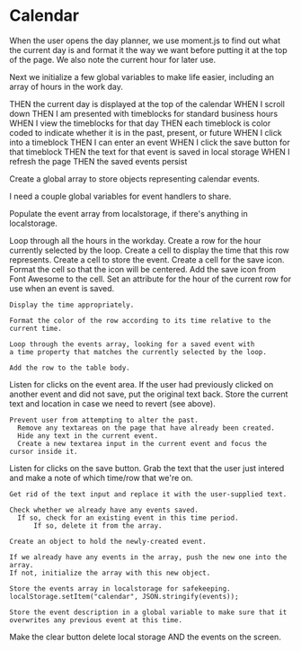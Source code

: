 # Calendar

When the user opens the day planner, we use moment.js to find out what the current day is and format it the way we want before putting it at the top of the page. We also note the current hour for later use.

Next we initialize a few global variables to make life easier, including an array of hours in the work day.

THEN the current day is displayed at the top of the calendar
WHEN I scroll down
THEN I am presented with timeblocks for standard business hours
WHEN I view the timeblocks for that day
THEN each timeblock is color coded to indicate whether it is in the past, present, or future
WHEN I click into a timeblock
THEN I can enter an event
WHEN I click the save button for that timeblock
THEN the text for that event is saved in local storage
WHEN I refresh the page
THEN the saved events persist

Create a global array to store objects representing calendar events.

I need a couple global variables for event handlers to share.

Populate the event array from localstorage, if there's anything in localstorage.

Loop through all the hours in the workday.
Create a row for the hour currently selected by the loop.
Create a cell to display the time that this row represents.
Create a cell to store the event.
Create a cell for the save icon.
Format the cell so that the icon will be centered.
Add the save icon from Font Awesome to the cell.
Set an attribute for the hour of the current row for use when an event is saved.

    Display the time appropriately.

    Format the color of the row according to its time relative to the current time.

    Loop through the events array, looking for a saved event with
    a time property that matches the currently selected by the loop.

    Add the row to the table body.

Listen for clicks on the event area.
If the user had previously clicked on another event and did not save, put the original text back.
Store the current text and location in case we need to revert (see above).

    Prevent user from attempting to alter the past.
      Remove any textareas on the page that have already been created.
      Hide any text in the current event.
      Create a new textarea input in the current event and focus the cursor inside it.

Listen for clicks on the save button.
Grab the text that the user just intered and make a note of which time/row that we're on.

    Get rid of the text input and replace it with the user-supplied text.

    Check whether we already have any events saved.
      If so, check for an existing event in this time period.
          If so, delete it from the array.

    Create an object to hold the newly-created event.

    If we already have any events in the array, push the new one into the array.
    If not, initialize the array with this new object.

    Store the events array in localstorage for safekeeping.
    localStorage.setItem("calendar", JSON.stringify(events));

    Store the event description in a global variable to make sure that it overwrites any previous event at this time.

Make the clear button delete local storage AND the events on the screen.

